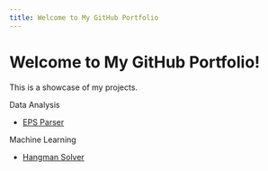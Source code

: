 ```yaml
---
title: Welcome to My GitHub Portfolio
---
```


# Welcome to My GitHub Portfolio!
This is a showcase of my projects.

Data Analysis
- [EPS Parser](https://github.com/librandon123/epsParser)

Machine Learning
- [Hangman Solver](https://github.com/librandon123/hangmanModel)
